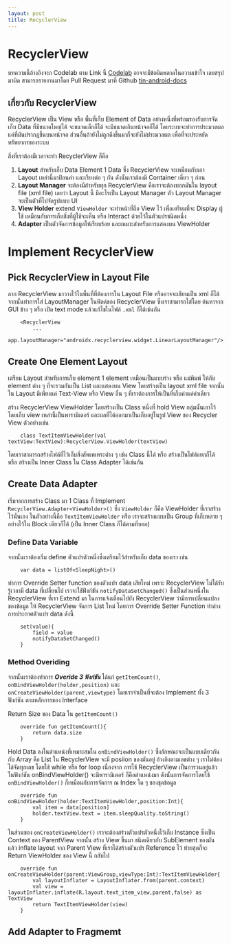 ```yaml
---
layout: post
title: RecyclerView
---
```


# RecyclerView

บทความนี้อ้างอิงจาก Codelab ตาม Link นี้ [Codelab](https://codelabs.developers.google.com/codelabs/kotlin-android-training-recyclerview-fundamentals/) อาจจะมีข้อผิดพลาดในความเข้าใจ เลยสรุปมาผิด สามารถรายงานมาโดย Pull Request มาที่ Github [tin-android-docs](https://github.com/TheDuckCreator/tin-android-docs)

## เกี่ยวกับ RecyclerView

RecyclerView เป็น View หรือ พื้นที่เก็บ Element of Data อย่างหนึ่งที่พร้อมรองรับการจัดเก็บ Data ที่มีขนาดใหญ่ได้ จะขนาดเล็กก็ได้ จะมีขนาดเกินหน้าจอก็ได้ โดยระบบจะทำการประมวลผลแค่ที่มันปรากฏขึ้นบนหน้าจอ ส่วนอื่นถ้ายังไม่ถูกดึงขึ้นมาก็จะยังไม่ประมวลผล เพื่อที่จะประหยัดทรัพยากรของระบบ

สิ่งที่เราต้องมีเวลาจะทำ RecyclerView ก็คือ

1. **Layout** สำหรับเก็บ Data Element 1 Data ซึ่ง RecyclerView จะเหมือนกับเอา Layout เหล่านี้มาป้อนค่า และเรียงต่อ ๆ กัน ดังนั้นเราต้องมี Container เดี่ยว ๆ ก่อน
2. **Layout Manager** จะต้องมีสำหรับทุก RecyclerView คือเราจะต้องบอกมันใน layout file (xml file) เลยว่า Layout นี้ มีอะไรเป็น Layout Manager ตัว Layout Manager จะเป็นตัวที่ไปจัดรูปแบบ UI
3. **View Holder** extend `ViewHolder` จะทำหน้าที่ถือ View ไว้ เพื่อเตรียมที่จะ Display ผู้ใช้ เหมือนกับการเก็บสิ่งที่ผู้ใช้จะเห็น หรือ Interact ด้วยไว้ในตัวแปรชนิดหนึ่ง
4. **Adapter** เป็นตัวจัดการข้อมูลให้เรียบร้อย และเหมาะสำหรับการแสดงบน ViewHolder

# Implement RecyclerView

## Pick RecyclerView in Layout File

ลาก RecyclerView มาวางไว้ในพื้นที่ที่ต้องการใน Layout File หรืออาจจะเขียนเป็น xml ก็ได้ จากนั้นทำการใส่ LayoutManager ในฟิลด์ของ RecyclerView ซึ่งเราสามารถใส่โดย ค้นหาจาก GUI ข้าง ๆ หรือ เปิด text mode แล้วแก้ไขในไฟล์ `.xml` ก็ได้เช่นกัน

        <RecyclerView
            ...
            app.layoutManager="androidx.recyclerview.widget.LinearLayoutManager"/>

## Create One Element Layout

เตรียม Layout สำหรับการเก็บ element 1 element เหมือนเป็นแบบร่าง หรือ แม่พิมพ์ ให้กับ element ต่าง ๆ ที่จะรวมกันเป็น List และแสดงบน View โดยสร้างเป็น layout xml file จากนั้นใน Layout มีเพียงแค่ Text-View หรือ View อื่น ๆ ที่เราต้องการให้เป็นที่เก็บค่าแค่ค่าเดียว

สร้าง RecyclerView ViewHolder โดยสร้างเป็น Class หนึ่งที่ hold View กลุ่มนั้นเอาไว้ โดยเก็บ view เหล่านี้เป็นพารามิเตอร์ และผลที่ได้ออกมาเป็นเก็บอยู่ในรูป View ของ Recycler View ตัวอย่างเช่น

        class TextItemViewHolder(val textView:TextView):RecyclerView.ViewHolder(textView)

โดยเราสามารถสร้างไฟล์ที่ไว้เก็บสิ่งสัพเพเหระต่าง ๆ เช่น Class นี้ได้ หรือ สร้างเป็นไฟล์แยกก็ได้ หรือ สร้างเป็น Inner Class ใน Class Adapter ได้เช่นกัน

## Create Data Adapter

เริ่มจากการสร้าง Class มา 1 Class ที่ Implement `RecyclerView.Adapter<ViewHolder>()` ซึ่ง `ViewHolder` ก็คือ ViewHolder ที่เราสร้างไว้นั่นเอง ในตัวอย่างนี้คือ `TextItemViewHolder` หรือ เราจะสร้างแบบเป็น Group ที่เก็บหลาย ๆ อย่างไว้ใน Block เดียวก็ได้ (เป็น Inner Class ก็ได้ตามที่บอก)

### Define Data Variable

จากนั้นเราต้องเริ่ม define ตัวแปรตัวหนึ่งซึ่งเตรียมไว้สำหรับเก็บ data ของเรา เช่น

        var data = listOf<SleepNight>()

ทำการ Override Setter function ของตัวแปร data เสียใหม่ เพราะ RecyclerView ไม่ได้รับรู้เวลามี data ที่เปลี่ยนไป เราจะใช้ฟังก์ขัน `notifyDataSetChanged()` ซึ่งเป็นส่วนหนึ่งใน RecyclerView ที่เรา Extend มา ในการแจ้งเตือนไปยัง RecyclerView ว่ามีการเปลี่ยนแปลงของข้อมูล ให้ RecyclerView จัดการ List ใหม่ โดยการ Override Setter Function ทำล่างการประกาศตัวแปร data ดังนี้

        set(value){
            field = value
            notifyDataSetChanged()
        }

### Method Overiding

จากนั้นเราต้องทำการ **_Overide 3 ฟังก์ชัน_** ได้แก่ `getItemCount()`, `onBindViewHolder(holder,position)` และ `onCreateViewHolder(parent,viewtype)` โดยเราจำเป็นที่จะต้อง Implement ทั้ง 3 ฟังก์ชัน ตามหลักการของ Interface

Return Size ของ Data ใน `getItemCount()`

        override fun getItemCount(){
            return data.size
        }

Hold Data ลงในตำแหน่งที่เหมาะสมใน `onBindViewHolder()` ซึ่งลักษณะจะเป็นแบบเดียวกันกับ Array คือ List ใน RecyclerView จะมี posiion ของมันอยู่ อ้างอิงตามเลขต่าง ๆ เราไม่ต้องไล่จัดทุกเลข โดยใช้ while หรือ for loop เนื่องจาก การใช้ RecyclerView เป็นการวนอยู่แล้ว ในฟังก์ชัน onBindViewHolder() จะมีพารามิเตอร์ ก็คือตำแหน่งมา ดังนั้นการจัดการโดยใช้ `onBindViewHolder()` ก็เหมือนกับการจัดการ ณ Index ใด ๆ ของชุดข้อมูล

        override fun onBindViewHolder(holder:TextItemViewHolder,position:Int){
            val item = data[position]
            holder.textView.text = item.sleepQuality.toString()
        }

ในส่วนของ `onCreateViewHolder()` เราจะต้องสร้างตัวแปรตัวหนึ่งไว้เก็บ Instance ซึ่งเป็น Context ของ ParentView จากนั้น สร้าง View ขึ้นมา ชนิดเดียวกับ SubElement ของมัน แล้ว inflate layout จาก Parent View ที่เราได้สร้างตัวแปร Reference ไว้ ท้ายสุดก็จะ Return ViewHolder ของ View นี้ กลับไป

        override fun onCreateViewHolder(parent:ViewGroup,viewType:Int):TextItemViewHolder{
            val layoutInflater = LayoutInflater.from(parent.context)
            val view = layoutInflater.inflate(R.layout.text_item_view,parent,false) as TextView
            return TextItemViewHolder(view)
        }

## Add Adapter to Fragmemt
